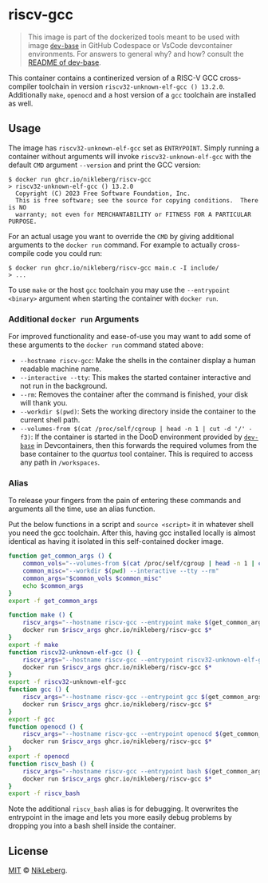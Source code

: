 # riscv-gcc
> This image is part of the dockerized tools meant to be used with image [`dev-base`](../dev-base/README.md) in GitHub Codespace or VsCode devcontainer environments.
> For answers to general why? and how? consult the [README of dev-base](../dev-base/README.md).

This container contains a continerized version of a RISC-V GCC cross-compiler toolchain in version `riscv32-unknown-elf-gcc () 13.2.0`.
Additionally `make`, `openocd` and a host version of a `gcc` toolchain are installed as well.

## Usage
The image has `riscv32-unknown-elf-gcc` set as `ENTRYPOINT`. Simply running a container without arguments will invoke `riscv32-unknown-elf-gcc` with the default `CMD` argument `--version` and print the GCC version:
```
$ docker run ghcr.io/nikleberg/riscv-gcc
> riscv32-unknown-elf-gcc () 13.2.0
  Copyright (C) 2023 Free Software Foundation, Inc.
  This is free software; see the source for copying conditions.  There is NO
  warranty; not even for MERCHANTABILITY or FITNESS FOR A PARTICULAR PURPOSE.
```

For an actual usage you want to override the `CMD` by giving additional arguments to the `docker run` command. For example to actually cross-compile code you could run:
```
$ docker run ghcr.io/nikleberg/riscv-gcc main.c -I include/
> ...
```

To use `make` or the host `gcc` toolchain you may use the `--entrypoint <binary>` argument when starting the container with `docker run`.

### Additional `docker run` Arguments
For improved functionality and ease-of-use you may want to add some of these arguments to the `docker run` command stated above:
 - `--hostname riscv-gcc`: Make the shells in the container display a human readable machine name.
 - `--interactive --tty`: This makes the started container interactive and not run in the background.
 - `--rm`: Removes the container after the command is finished, your disk will thank you.
 - `--workdir $(pwd)`: Sets the working directory inside the container to the current shell path.
 - `--volumes-from $(cat /proc/self/cgroup | head -n 1 | cut -d '/' -f3)`: If the container is started in the DooD environment provided by [`dev-base`](../dev-base/README.md) in Devcontainers, then this forwards the required volumes from the base container to the _quartus_ tool container. This is required to access any path in `/workspaces`.

### Alias
To release your fingers from the pain of entering these commands and arguments all the time, use an alias function.

Put the below functions in a script and `source <script>` it in whatever shell you need the gcc toolchain. After this, having gcc installed locally is almost identical as having it isolated in this self-contained docker image.

```bash
function get_common_args () {
    common_vols="--volumes-from $(cat /proc/self/cgroup | head -n 1 | cut -d '/' -f3)"
    common_misc="--workdir $(pwd) --interactive --tty --rm"
    common_args="$common_vols $common_misc"
    echo $common_args
}
export -f get_common_args

function make () {
    riscv_args="--hostname riscv-gcc --entrypoint make $(get_common_args)"
    docker run $riscv_args ghcr.io/nikleberg/riscv-gcc $*
}
export -f make
function riscv32-unknown-elf-gcc () {
    riscv_args="--hostname riscv-gcc --entrypoint riscv32-unknown-elf-gcc $(get_common_args)"
    docker run $riscv_args ghcr.io/nikleberg/riscv-gcc $*
}
export -f riscv32-unknown-elf-gcc
function gcc () {
    riscv_args="--hostname riscv-gcc --entrypoint gcc $(get_common_args)"
    docker run $riscv_args ghcr.io/nikleberg/riscv-gcc $*
}
export -f gcc
function openocd () {
    riscv_args="--hostname riscv-gcc --entrypoint openocd $(get_common_args)"
    docker run $riscv_args ghcr.io/nikleberg/riscv-gcc $*
}
export -f openocd
function riscv_bash () {
    riscv_args="--hostname riscv-gcc --entrypoint bash $(get_common_args)"
    docker run $riscv_args ghcr.io/nikleberg/riscv-gcc $*
}
export -f riscv_bash
```

Note the additional `riscv_bash` alias is for debugging. It overwrites the entrypoint in the image and lets you more easily debug problems by dropping you into a bash shell inside the container.

## License
[MIT](../LICENSE) © [NikLeberg](https://github.com/NikLeberg).
